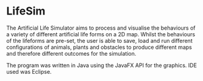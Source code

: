 # LifeSim

The Artificial Life Simulator aims to process and visualise the behaviours of a variety of different artificial life forms on a 2D map. Whilst the behaviours of the lifeforms are pre-set, the user is able to save, load and run different configurations of animals, plants and obstacles to produce different maps and therefore different outcomes for the simulation.

The program was written in Java using the JavaFX API for the graphics. IDE used was Eclipse. 
